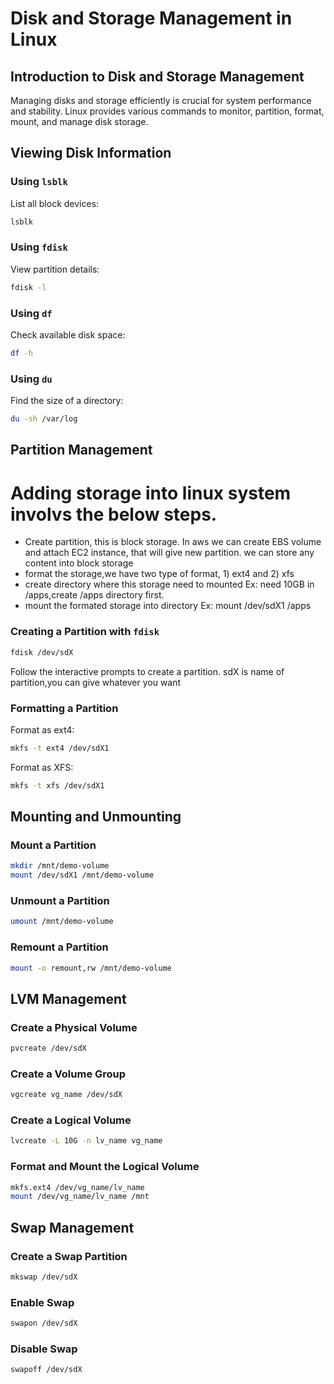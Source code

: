 # Disk and Storage Management in Linux

## Introduction to Disk and Storage Management
Managing disks and storage efficiently is crucial for system performance and stability. Linux provides 
various commands to monitor, partition, format, mount, and manage disk storage.

## Viewing Disk Information
### Using `lsblk`
List all block devices:
```bash
lsblk
```
### Using `fdisk`
View partition details:
```bash
fdisk -l
```
### Using `df`
Check available disk space:
```bash
df -h
```
### Using `du`
Find the size of a directory:
```bash
du -sh /var/log
```

## Partition Management
# Adding storage into linux system involvs the below steps.
* Create partition, this is block storage. In aws we can create EBS volume and attach EC2 instance,
  that will give new partition. we can store any content into block storage
* format the storage,we have two type of format, 1) ext4 and 2) xfs
* create directory where this storage need to mounted
  Ex: need 10GB in /apps,create /apps directory first.
* mount the formated storage into directory
   Ex: mount /dev/sdX1 /apps


### Creating a Partition with `fdisk`
```bash
fdisk /dev/sdX
```
Follow the interactive prompts to create a partition. sdX is name of partition,you can give whatever you 
want

### Formatting a Partition
Format as ext4:
```bash
mkfs -t ext4 /dev/sdX1
```
Format as XFS:
```bash
mkfs -t xfs /dev/sdX1
```

## Mounting and Unmounting
### Mount a Partition
```bash
mkdir /mnt/demo-volume
mount /dev/sdX1 /mnt/demo-volume
```
### Unmount a Partition
```bash
umount /mnt/demo-volume
```
### Remount a Partition
```bash
mount -o remount,rw /mnt/demo-volume
```

## LVM Management
### Create a Physical Volume
```bash
pvcreate /dev/sdX
```
### Create a Volume Group
```bash
vgcreate vg_name /dev/sdX
```
### Create a Logical Volume
```bash
lvcreate -L 10G -n lv_name vg_name
```
### Format and Mount the Logical Volume
```bash
mkfs.ext4 /dev/vg_name/lv_name
mount /dev/vg_name/lv_name /mnt
```

## Swap Management
### Create a Swap Partition
```bash
mkswap /dev/sdX
```
### Enable Swap
```bash
swapon /dev/sdX
```
### Disable Swap
```bash
swapoff /dev/sdX
```

